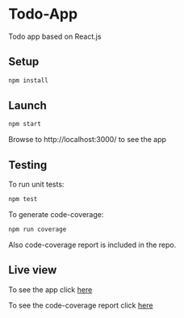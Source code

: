 # Todo-App
Todo app based on React.js

## Setup
```bash
npm install
```

## Launch
```bash
npm start
```
Browse to http://localhost:3000/ to see the app

## Testing
To run unit tests:
```bash
npm test
```
To generate code-coverage:
```bash
npm run coverage
```
Also code-coverage report is included in the repo.

## Live view

To see the app click [here](https://hopeful-noether-b5ef9c.netlify.app/)

To see the code-coverage report click [here](https://cranky-elion-3beb89.netlify.app/)
